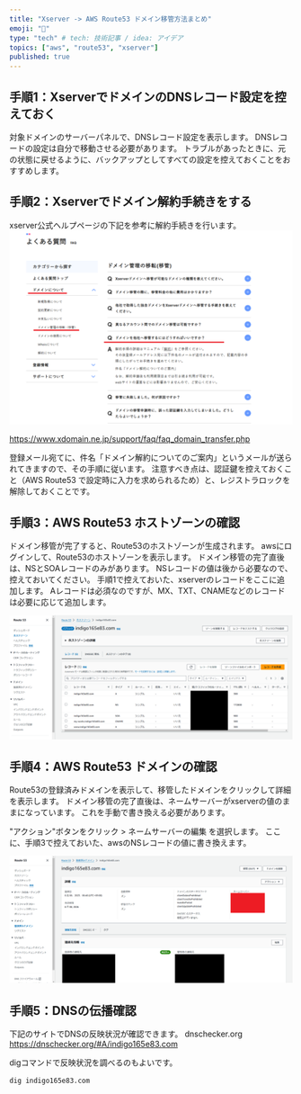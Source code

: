 ```yaml
---
title: "Xserver -> AWS Route53 ドメイン移管方法まとめ"
emoji: "🦔"
type: "tech" # tech: 技術記事 / idea: アイデア
topics: ["aws", "route53", "xserver"]
published: true
---
```

## 手順1：XserverでドメインのDNSレコード設定を控えておく

対象ドメインのサーバーパネルで、DNSレコード設定を表示します。
DNSレコードの設定は自分で移動させる必要があります。
トラブルがあったときに、元の状態に戻せるように、バックアップとしてすべての設定を控えておくことをおすすめします。

## 手順2：Xserverでドメイン解約手続きをする

xserver公式ヘルプページの下記を参考に解約手続きを行います。
![](/images/58247f0ca33e4f/xserver_domain_01.png)

https://www.xdomain.ne.jp/support/faq/faq_domain_transfer.php

登録メール宛てに、件名「ドメイン解約についてのご案内」というメールが送られてきますので、その手順に従います。
注意すべき点は、認証鍵を控えておくこと（AWS Route53 で設定時に入力を求められるため）と、レジストラロックを解除しておくことです。

## 手順3：AWS Route53 ホストゾーンの確認

ドメイン移管が完了すると、Route53のホストゾーンが生成されます。
awsにログインして、Route53のホストゾーンを表示します。
ドメイン移管の完了直後は、NSとSOAレコードのみがあります。
NSレコードの値は後から必要なので、控えておいてください。
手順1で控えておいた、xserverのレコードをここに追加します。
Aレコードは必須なのですが、MX、TXT、CNAMEなどのレコードは必要に応じて追加します。

![](/images/58247f0ca33e4f/aws_route53_hostzone_indigo_01.png)

## 手順4：AWS Route53 ドメインの確認

Route53の登録済みドメインを表示して、移管したドメインをクリックして詳細を表示します。
ドメイン移管の完了直後は、ネームサーバーがxserverの値のままになっています。
これを手動で書き換える必要があります。

"アクション"ボタンをクリック > ネームサーバーの編集 を選択します。
ここに、手順3で控えておいた、awsのNSレコードの値に書き換えます。

![](/images/58247f0ca33e4f/aws_route53_domain_indigo_01.png)

## 手順5：DNSの伝播確認

下記のサイトでDNSの反映状況が確認できます。
dnschecker.org
https://dnschecker.org/#A/indigo165e83.com

digコマンドで反映状況を調べるのもよいです。
```bash
dig indigo165e83.com
```